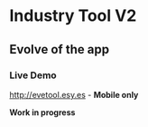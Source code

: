 # Industry Tool V2

## Evolve of the app


### Live Demo

http://evetool.esy.es - **Mobile only**

**Work in progress**